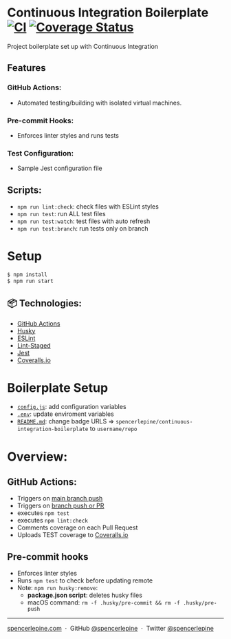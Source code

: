 # Continuous Integration Boilerplate [![CI](https://github.com/spencerlepine/continuous-integration-boilerplate/actions/workflows/main.yml/badge.svg?branch=main)](https://github.com/spencerlepine/continuous-integration-boilerplate/actions/workflows/main.yml) [![Coverage Status](https://coveralls.io/repos/github/spencerlepine/continuous-integration-boilerplate/badge.svg?branch=main)](https://coveralls.io/github/spencerlepine/continuous-integration-boilerplate?branch=main)

Project boilerplate set up with Continuous Integration

## Features

### GitHub Actions:
- Automated testing/building with isolated virtual machines.

### Pre-commit Hooks:
- Enforces linter styles and runs tests
### Test Configuration:

- Sample Jest configuration file

## Scripts:
- `npm run lint:check`: check files with ESLint styles
- `npm run test`: run ALL test files
- `npm run test:watch`: test files with auto refresh
- `npm run test:branch`: run tests only on branch
# Setup

```sh
$ npm install
$ npm run start
```

## 📦 Technologies:

- [GitHub Actions](https://docs.github.com/en/actions)
- [Husky](https://typicode.github.io/husky/#/)
- [ESLint](https://eslint.org/)
- [Lint-Staged](https://www.npmjs.com/package/lint-staged)
- [Jest](https://jestjs.io/)
- [Coveralls.io](https://coveralls.io/)

# Boilerplate Setup

- [`config.js`](./config/config.js): add configuration variables
- [`.env`](./.env): update enviroment variables
- [`README.md`](./github/workflows/main.yml): change badge URLS => `spencerlepine/continuous-integration-boilerplate` to `username/repo`

# Overview:
## GitHub Actions:

- Triggers on [main branch push](`.github/workflows/main.yml`)
- Triggers on [branch push or PR](`.github/workflows/branch.yml`)
- executes `npm test`
- executes `npm lint:check`
- Comments coverage on each Pull Request
- Uploads TEST coverage to [Coveralls.io](https://coveralls.io/)

## Pre-commit hooks

- Enforces linter styles
- Runs `npm test` to check before updating remote
- Note: `npm run husky:remove`:
  - **package.json script**: deletes husky files
  - macOS command: `rm -f .husky/pre-commit && rm -f .husky/pre-push`

---

[spencerlepine.com](https://www.spencerlepine.com) &nbsp;&middot;&nbsp; GitHub [@spencerlepine](https://github.com/spencerlepine) &nbsp;&middot;&nbsp; Twitter [@spencerlepine](http://twitter.com/spencerlepine)

